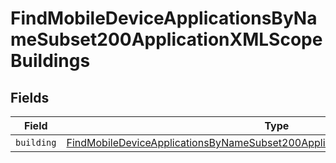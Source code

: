 # FindMobileDeviceApplicationsByNameSubset200ApplicationXMLScopeBuildings


## Fields

| Field                                                                                                                                                                                         | Type                                                                                                                                                                                          | Required                                                                                                                                                                                      | Description                                                                                                                                                                                   |
| --------------------------------------------------------------------------------------------------------------------------------------------------------------------------------------------- | --------------------------------------------------------------------------------------------------------------------------------------------------------------------------------------------- | --------------------------------------------------------------------------------------------------------------------------------------------------------------------------------------------- | --------------------------------------------------------------------------------------------------------------------------------------------------------------------------------------------- |
| `building`                                                                                                                                                                                    | [FindMobileDeviceApplicationsByNameSubset200ApplicationXMLScopeBuildingsBuilding](../../models/operations/findmobiledeviceapplicationsbynamesubset200applicationxmlscopebuildingsbuilding.md) | :heavy_minus_sign:                                                                                                                                                                            | N/A                                                                                                                                                                                           |